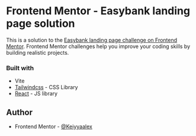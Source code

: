 # Frontend Mentor - Easybank landing page solution

This is a solution to the [Easybank landing page challenge on Frontend Mentor](https://www.frontendmentor.io/challenges/easybank-landing-page-WaUhkoDN). Frontend Mentor challenges help you improve your coding skills by building realistic projects.

### Built with

- Vite
- [Tailwindcss](https://tailwindcss.com/) - CSS Library
- [React](https://reactjs.org/) - JS library

## Author

- Frontend Mentor - [@Keiyyaalex](https://www.frontendmentor.io/profile/Keiyyaalex)
